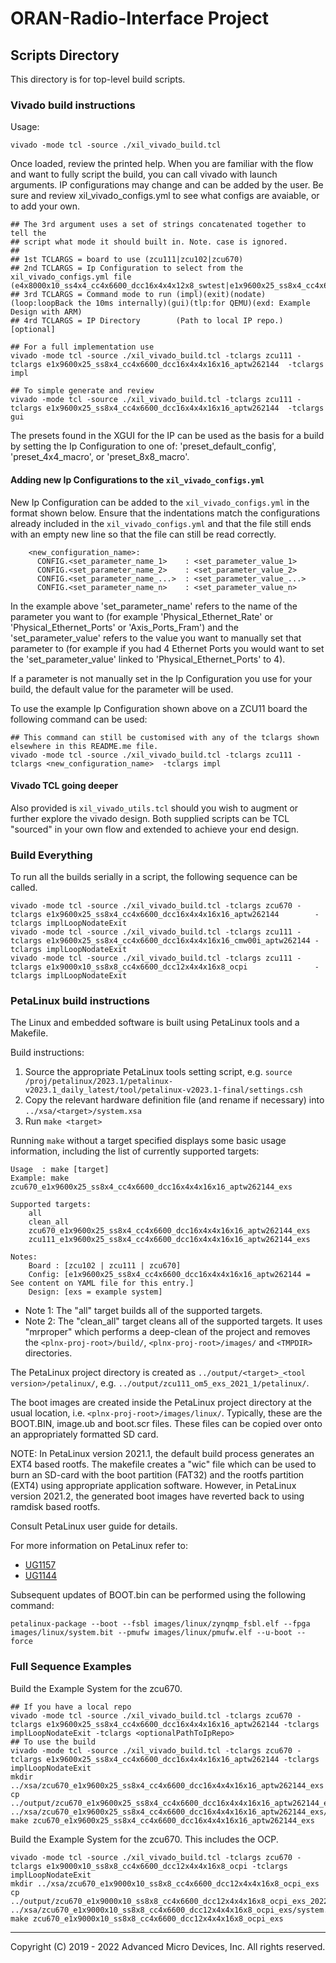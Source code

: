 # ORAN-Radio-Interface Project

## Scripts Directory

This directory is for top-level build scripts.

### Vivado build instructions

Usage: 
```console
vivado -mode tcl -source ./xil_vivado_build.tcl
```
Once loaded, review the printed help. When you are familiar with the flow and want to fully script the build, you can call vivado with launch arguments.
IP configurations may change and can be added by the user. Be sure and review xil_vivado_configs.yml to see what configs are avaiable, or to add your own.
```console
## The 3rd argument uses a set of strings concatenated together to tell the 
## script what mode it should built in. Note. case is ignored.
## 
## 1st TCLARGS = board to use (zcu111|zcu102|zcu670)
## 2nd TCLARGS = Ip Configuration to select from the xil_vivado_configs.yml file (e4x8000x10_ss4x4_cc4x6600_dcc16x4x4x12x8_swtest|e1x9600x25_ss8x4_cc4x6600_dcc16x4x4x16x16_cmw00i_aptw262144|...)
## 3rd TCLARGS = Command mode to run (impl)(exit)(nodate)(loop:loopBack the 10ms internally)(gui)(tlp:for QEMU)(exd: Example Design with ARM)
## 4rd TCLARGS = IP Directory        (Path to local IP repo.) [optional]

## For a full implementation use
vivado -mode tcl -source ./xil_vivado_build.tcl -tclargs zcu111 -tclargs e1x9600x25_ss8x4_cc4x6600_dcc16x4x4x16x16_aptw262144  -tclargs impl

## To simple generate and review
vivado -mode tcl -source ./xil_vivado_build.tcl -tclargs zcu111 -tclargs e1x9600x25_ss8x4_cc4x6600_dcc16x4x4x16x16_aptw262144  -tclargs gui
```

The presets found in the XGUI for the IP can be used as the basis for a build by setting the Ip Configuration to one of: 'preset_default_config', 'preset_4x4_macro', or 'preset_8x8_macro'.

#### **Adding new Ip Configurations to the `xil_vivado_configs.yml`**
New Ip Configuration can be added to the `xil_vivado_configs.yml` in the format shown below. Ensure that the indentations match the configurations already included in the `xil_vivado_configs.yml` and that the file still ends with an empty new line so that the file can still be read correctly.  

```console
    <new_configuration_name>:
      CONFIG.<set_parameter_name_1>    : <set_parameter_value_1> 
      CONFIG.<set_parameter_name_2>    : <set_parameter_value_2> 
      CONFIG.<set_parameter_name_...>  : <set_parameter_value_...> 
      CONFIG.<set_parameter_name_n>    : <set_parameter_value_n> 
```

In the example above 'set_parameter_name' refers to the name of the parameter you want to (for example 'Physical_Ethernet_Rate' or 'Physical_Ethernet_Ports' or 'Axis_Ports_Fram') and the 'set_parameter_value' refers to the value you want to manually set that parameter to (for example if you had 4 Ethernet Ports you would want to set the 'set_parameter_value' linked to 'Physical_Ethernet_Ports' to 4).
 
If a parameter is not manually set in the Ip Configuration you use for your build, the default value for the parameter will be used.

To use the example Ip Configuration shown above on a ZCU11 board the following command can be used:

``` console
## This command can still be customised with any of the tclargs shown elsewhere in this README.me file.
vivado -mode tcl -source ./xil_vivado_build.tcl -tclargs zcu111 -tclargs <new_configuration_name>  -tclargs impl
```

#### **Vivado TCL going deeper**
Also provided is `xil_vivado_utils.tcl` should you wish to augment or further explore the vivado design. Both supplied scripts
can be TCL "sourced" in your own flow and extended to achieve your end design.

### Build Everything
To run all the builds serially in a script, the following sequence can be called.
```console
vivado -mode tcl -source ./xil_vivado_build.tcl -tclargs zcu670 -tclargs e1x9600x25_ss8x4_cc4x6600_dcc16x4x4x16x16_aptw262144        -tclargs implLoopNodateExit
vivado -mode tcl -source ./xil_vivado_build.tcl -tclargs zcu111 -tclargs e1x9600x25_ss8x4_cc4x6600_dcc16x4x4x16x16_cmw00i_aptw262144 -tclargs implLoopNodateExit
vivado -mode tcl -source ./xil_vivado_build.tcl -tclargs zcu111 -tclargs e1x9000x10_ss8x8_cc4x6600_dcc12x4x4x16x8_ocpi               -tclargs implLoopNodateExit
```

### PetaLinux build instructions

The Linux and embedded software is built using PetaLinux tools and a Makefile.

Build instructions:
1. Source the appropriate PetaLinux tools setting script, e.g. `source /proj/petalinux/2023.1/petalinux-v2023.1_daily_latest/tool/petalinux-v2023.1-final/settings.csh`
2. Copy the relevant hardware definition file (and rename if necessary) into `../xsa/<target>/system.xsa`
3. Run `make <target>`

Running `make` without a target specified displays some basic usage information, including the list of currently supported targets:

~~~
Usage  : make [target]
Example: make zcu670_e1x9600x25_ss8x4_cc4x6600_dcc16x4x4x16x16_aptw262144_exs

Supported targets:
    all
    clean_all
    zcu670_e1x9600x25_ss8x4_cc4x6600_dcc16x4x4x16x16_aptw262144_exs
    zcu111_e1x9600x25_ss8x4_cc4x6600_dcc16x4x4x16x16_aptw262144_exs

Notes:
    Board : [zcu102 | zcu111 | zcu670]
    Config: [e1x9600x25_ss8x4_cc4x6600_dcc16x4x4x16x16_aptw262144 = See content on YAML file for this entry.]
    Design: [exs = example system]
~~~

* Note 1: The "all" target builds all of the supported targets.
* Note 2: The "clean_all" target cleans all of the supported targets.
It uses "mrproper" which performs a deep-clean of the project and removes the `<plnx-proj-root>/build/`, `<plnx-proj-root>/images/` and `<TMPDIR>` directories.

The PetaLinux project directory is created as `../output/<target>_<tool version>/petalinux/`, e.g. `../output/zcu111_om5_exs_2021_1/petalinux/`.

The boot images are created inside the PetaLinux project directory at the usual location, i.e. `<plnx-proj-root>/images/linux/`. Typically, these are the BOOT.BIN, image.ub and boot.scr files. These files can be copied over onto an appropriately formatted SD card.

NOTE: In PetaLinux version 2021.1, the default build process generates an EXT4 based rootfs. The makefile creates a "wic" file which can be used to burn an SD-card with the boot partition (FAT32) and the rootfs partition (EXT4) using appropriate application software. However, in PetaLinux version 2021.2, the generated boot images have reverted back to using ramdisk based rootfs.

Consult PetaLinux user guide for details.

For more information on PetaLinux refer to:
* [UG1157](https://www.xilinx.com/support/documentation/sw_manuals/xilinx2019_2/ug1157-petalinux-tools-command-line-guide.pdf)
* [UG1144](https://www.xilinx.com/support/documentation/sw_manuals/xilinx2019_2/ug1144-petalinux-tools-reference-guide.pdf)

Subsequent updates of BOOT.bin can be performed using the following command:
```console
petalinux-package --boot --fsbl images/linux/zynqmp_fsbl.elf --fpga images/linux/system.bit --pmufw images/linux/pmufw.elf --u-boot --force
```

### Full Sequence Examples
Build the Example System for the zcu670.
```console
## If you have a local repo
vivado -mode tcl -source ./xil_vivado_build.tcl -tclargs zcu670 -tclargs e1x9600x25_ss8x4_cc4x6600_dcc16x4x4x16x16_aptw262144 -tclargs implLoopNodateExit -tclargs <optionalPathToIpRepo>
## To use the build
vivado -mode tcl -source ./xil_vivado_build.tcl -tclargs zcu670 -tclargs e1x9600x25_ss8x4_cc4x6600_dcc16x4x4x16x16_aptw262144 -tclargs implLoopNodateExit 
mkdir ../xsa/zcu670_e1x9600x25_ss8x4_cc4x6600_dcc16x4x4x16x16_aptw262144_exs
cp ../output/zcu670_e1x9600x25_ss8x4_cc4x6600_dcc16x4x4x16x16_aptw262144_exs_2022_1/vivado/system.xsa ../xsa/zcu670_e1x9600x25_ss8x4_cc4x6600_dcc16x4x4x16x16_aptw262144_exs/system.xsa
make zcu670_e1x9600x25_ss8x4_cc4x6600_dcc16x4x4x16x16_aptw262144_exs
```
Build the Example System for the zcu670. This includes the OCP.
```console
vivado -mode tcl -source ./xil_vivado_build.tcl -tclargs zcu670 -tclargs e1x9000x10_ss8x8_cc4x6600_dcc12x4x4x16x8_ocpi -tclargs implLoopNodateExit 
mkdir ../xsa/zcu670_e1x9000x10_ss8x8_cc4x6600_dcc12x4x4x16x8_ocpi_exs
cp ../output/zcu670_e1x9000x10_ss8x8_cc4x6600_dcc12x4x4x16x8_ocpi_exs_2022_1/vivado/system.xsa ../xsa/zcu670_e1x9000x10_ss8x8_cc4x6600_dcc12x4x4x16x8_ocpi_exs/system.xsa
make zcu670_e1x9000x10_ss8x8_cc4x6600_dcc12x4x4x16x8_ocpi_exs
```

---

Copyright (C) 2019 - 2022  Advanced Micro Devices, Inc.  All rights reserved.
